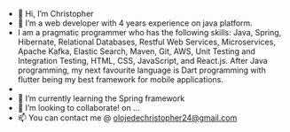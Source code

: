 - 👋 Hi, I’m Christopher
- 👀 I’m a web developer with 4 years experience on java platform.
- I am a pragmatic programmer who has the following skills: Java, Spring, Hibernate, Relational Databases, Restful Web Services, Microservices, Apache Kafka, Elastic Search, Maven, Git, AWS, Unit Testing and Integration Testing, HTML, CSS, JavaScript, and React.js. After Java programming, my next favourite language is Dart programming with flutter being my best framework for mobile applications.
- 
- 🌱 I’m currently learning the Spring framework
- 💞️ I’m looking to collaborate!
 on ...
- 📫 You can contact me @ olojedechristopher24@gmail.com

<!---
Christopher-OOC/Christopher-OOC is a ✨ special ✨ repository because its `README.md` (this file) appears on your GitHub profile.
You can click the Preview link to take a look at your changes.
--->
